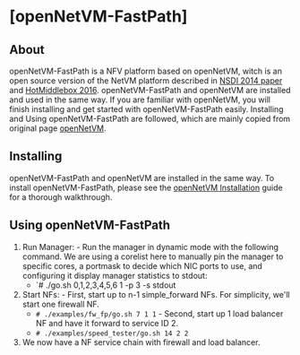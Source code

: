 [openNetVM-FastPath]
==

About
--
openNetVM-FastPath is a NFV platform based on openNetVM, witch is an open source version of the NetVM platform described in [NSDI 2014 paper][nsdi04] and [HotMiddlebox 2016][hotmiddlebox16]. openNetVM-FastPath and openNetVM are installed and used in the same way. If you are familiar with openNetVM, you will finish installing and get started with openNetVM-FastPath easily. Installing and Using openNetVM-FastPath are followed, which are mainly copied from original page [openNetVM][openNetVM].


Installing
--
openNetVM-FastPath and openNetVM are installed in the same way. To install openNetVM-FastPath, please see the [openNetVM Installation][install] guide for a thorough walkthrough.

Using openNetVM-FastPath
--
  1. Run Manager:
    - Run the manager in dynamic mode with the following command.  We are using a corelist here to manually pin the manager to specific cores, a portmask to decide which NIC ports to use, and configuring it display manager statistics to stdout:
      - `# ./go.sh 0,1,2,3,4,5,6 1 -p 3 -s stdout
  2. Start NFs:
    - First, start up to n-1 simple_forward NFs.  For simplicity, we'll start one firewall NF.
      - `# ./examples/fw_fp/go.sh 7 1 1`
    - Second, start up 1 load balancer NF and have it forward to service ID 2.
      - `# ./examples/speed_tester/go.sh 14 2 2`
  3. We now have a NF service chain with firewall and load balancer.


[hotmiddlebox16]: http://faculty.cs.gwu.edu/timwood/papers/16-HotMiddlebox-onvm.pdf
[nsdi04]: http://faculty.cs.gwu.edu/timwood/papers/14-NSDI-netvm.pdf
[install]: docs/Install.md
[examples]: docs/Examples.md
[openNetVM]: https://github.com/sdnfv/openNetVM
